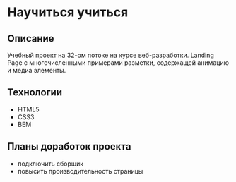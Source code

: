 # Научиться учиться

## Описание

Учебный проект на 32-ом потоке на курсе веб-разработки. Landing Page с многочисленными примерами разметки, содержащей анимацию и медиа элементы.

## Технологии

- HTML5
- CSS3
- BEM

## Планы доработок проекта

- подключить сборщик
- повысить производительность страницы
